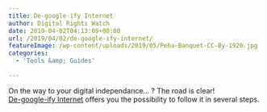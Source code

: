```yaml
---
title: De-google-ify Internet
author: Digital Rights Watch
date: 2019-04-02T04:13:09+00:00
url: /2019/04/02/de-google-ify-internet/
featureImage: /wp-content/uploads/2019/05/Peha-Banquet-CC-By-1920.jpg
categories:
  - 'Tools &amp; Guides'

---
```

On the way to your digital independance… ? The road is clear!  
[De-google-ify Internet][1] offers you the possibility to follow it in several steps.

 [1]: https://degooglisons-internet.org/en/